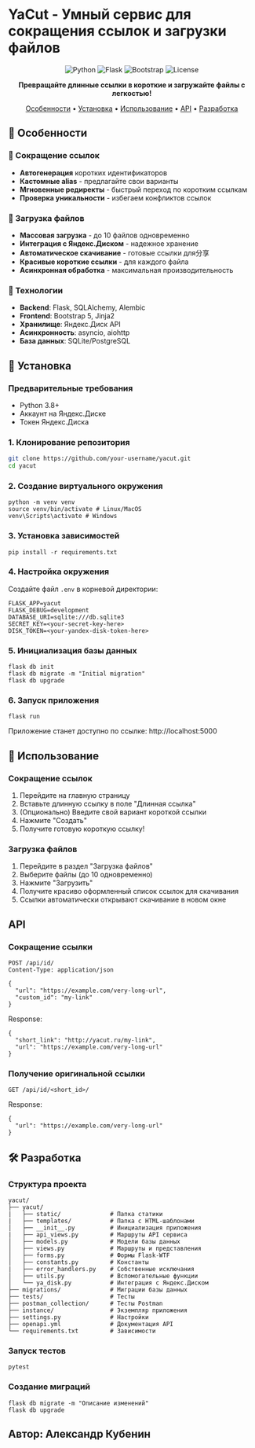# YaCut - Умный сервис для сокращения ссылок и загрузки файлов

<div align="center">

![Python](https://img.shields.io/badge/Python-3.8+-blue.svg)
![Flask](https://img.shields.io/badge/Flask-2.3+-lightgrey.svg)
![Bootstrap](https://img.shields.io/badge/Bootstrap-5.0+-purple.svg)
![License](https://img.shields.io/badge/License-MIT-green.svg)

**Превращайте длинные ссылки в короткие и загружайте файлы с легкостью!**

[Особенности](#-особенности) • [Установка](#-установка) • [Использование](#-использование) • [API](#-api) • [Разработка](#-разработка)

</div>

## 🌟 Особенности

### 🔗 Сокращение ссылок
- **Автогенерация** коротких идентификаторов
- **Кастомные alias** - предлагайте свои варианты
- **Мгновенные редиректы** - быстрый переход по коротким ссылкам
- **Проверка уникальности** - избегаем конфликтов ссылок

### 📁 Загрузка файлов
- **Массовая загрузка** - до 10 файлов одновременно
- **Интеграция с Яндекс.Диском** - надежное хранение
- **Автоматическое скачивание** - готовые ссылки для分享
- **Красивые короткие ссылки** - для каждого файла
- **Асинхронная обработка** - максимальная производительность

### 🎯 Технологии
- **Backend**: Flask, SQLAlchemy, Alembic
- **Frontend**: Bootstrap 5, Jinja2
- **Хранилище**: Яндекс.Диск API
- **Асинхронность**: asyncio, aiohttp
- **База данных**: SQLite/PostgreSQL

## 🚀 Установка

### Предварительные требования
- Python 3.8+
- Аккаунт на Яндекс.Диске
- Токен Яндекс.Диска

### 1. Клонирование репозитория
```bash
git clone https://github.com/your-username/yacut.git
cd yacut
```

### 2. Создание виртуального окружения
```
python -m venv venv
source venv/bin/activate # Linux/MacOS
venv\Scripts\activate # Windows
```

### 3. Установка зависимостей
```
pip install -r requirements.txt
```

### 4. Настройка окружения
Создайте файл ```.env``` в корневой директории:
```
FLASK_APP=yacut
FLASK_DEBUG=development
DATABASE_URI=sqlite:///db.sqlite3
SECRET_KEY=<your-secret-key-here>
DISK_TOKEN=<your-yandex-disk-token-here>
```

### 5. Инициализация базы данных
```
flask db init
flask db migrate -m "Initial migration"
flask db upgrade
```

### 6. Запуск приложения
```
flask run
```
Приложение станет доступно по ссылке: http://localhost:5000

## 📖 Использование

### Сокращение ссылок

1. Перейдите на главную страницу
2. Вставьте длинную ссылку в поле "Длинная ссылка"
3. (Опционально) Введите свой вариант короткой ссылки
4. Нажмите "Создать"
5. Получите готовую короткую ссылку!

### Загрузка файлов

1. Перейдите в раздел "Загрузка файлов"
2. Выберите файлы (до 10 одновременно)
3. Нажмите "Загрузить"
4. Получите красиво оформленный список ссылок для скачивания
5. Ссылки автоматически открывают скачивание в новом окне

## API

### Сокращение ссылки
```
POST /api/id/
Content-Type: application/json

{
  "url": "https://example.com/very-long-url",
  "custom_id": "my-link"
}
```
Response:
```
{
  "short_link": "http://yacut.ru/my-link",
  "url": "https://example.com/very-long-url"
}
```

### Получение оригинальной ссылки
```
GET /api/id/<short_id>/
```
Response:
```
{
  "url": "https://example.com/very-long-url"
}
```

## 🛠 Разработка

### Структура проекта
```
yacut/
├── yacut/
|   ├── static/              # Папка статики
|   ├── templates/           # Папка с HTML-шаблонами
│   ├── __init__.py          # Инициализация приложения
|   ├── api_views.py         # Маршруты API сервиса
│   ├── models.py            # Модели базы данных
│   ├── views.py             # Маршруты и представления
│   ├── forms.py             # Формы Flask-WTF
│   ├── constants.py         # Константы
|   ├── error_handlers.py    # Собственные исключания
│   ├── utils.py             # Вспомогательные функции
│   └── ya_disk.py           # Интеграция с Яндекс.Диском
├── migrations/              # Миграции базы данных
├── tests/                   # Тесты
├── postman_collection/      # Тесты Postman
├── instance/                # Экземпляр приложения
├── settings.py              # Настройки
├── openapi.yml              # Документация API
└── requirements.txt         # Зависимости
```

### Запуск тестов
```
pytest
```

### Создание миграций
```
flask db migrate -m "Описание изменений"
flask db upgrade
```

## Автор: Александр Кубенин
